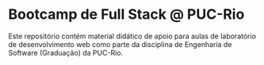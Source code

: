 # Bootcamp de Full Stack @ PUC-Rio

Este repositório contém material didático de apoio para aulas de laboratório de desenvolvimento web como parte da disciplina de Engenharia de Software (Graduação) da PUC-Rio.
